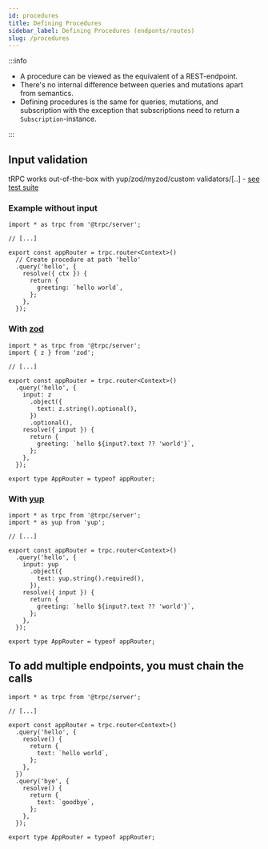 ```yaml
---
id: procedures
title: Defining Procedures
sidebar_label: Defining Procedures (endponts/routes)
slug: /procedures
---
```


:::info

- A procedure can be viewed as the equivalent of a REST-endpoint.
- There's no internal difference between queries and mutations apart from semantics.
- Defining procedures is the same for queries, mutations, and subscription with the exception that subscriptions need to return a `Subscription`-instance.

:::


## Input validation

tRPC works out-of-the-box with yup/zod/myzod/custom validators/[..] - [see test suite](https://github.com/trpc/trpc/blob/main/packages/server/test/validators.test.ts)


### Example without input

```tsx
import * as trpc from '@trpc/server';

// [...]

export const appRouter = trpc.router<Context>()
  // Create procedure at path 'hello'
  .query('hello', {
    resolve({ ctx }) {
      return {
        greeting: `hello world`,
      };
    },
  });
```

### With [zod](https://github.com/colinhacks/zod)

```tsx
import * as trpc from '@trpc/server';
import { z } from 'zod';

// [...]

export const appRouter = trpc.router<Context>()
  .query('hello', {
    input: z
      .object({
        text: z.string().optional(),
      })
      .optional(),
    resolve({ input }) {
      return {
        greeting: `hello ${input?.text ?? 'world'}`,
      };
    },
  });

export type AppRouter = typeof appRouter;
```


### With [yup](https://github.com/jquense/yup)

```tsx
import * as trpc from '@trpc/server';
import * as yup from 'yup';

// [...]

export const appRouter = trpc.router<Context>()
  .query('hello', {
    input: yup
      .object({
        text: yup.string().required(),
      }),
    resolve({ input }) {
      return {
        greeting: `hello ${input?.text ?? 'world'}`,
      };
    },
  });

export type AppRouter = typeof appRouter;
```

## To add multiple endpoints, you must chain the calls

```tsx
import * as trpc from '@trpc/server';

// [...]

export const appRouter = trpc.router<Context>()
  .query('hello', {
    resolve() {
      return {
        text: `hello world`,
      };
    },
  })
  .query('bye', {
    resolve() {
      return {
        text: `goodbye`,
      };
    },
  });

export type AppRouter = typeof appRouter;
```

